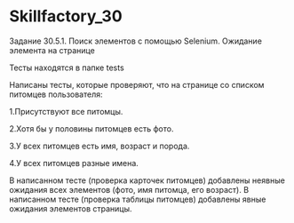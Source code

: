 # Skillfactory_30
Задание 30.5.1. Поиск элементов с помощью Selenium. Ожидание элемента на странице

Тесты находятся в папке tests

Написаны тесты, которые проверяют, что на странице со списком питомцев пользователя:

1.Присутствуют все питомцы.

2.Хотя бы у половины питомцев есть фото.

3.У всех питомцев есть имя, возраст и порода.

4.У всех питомцев разные имена.

В написанном тесте (проверка карточек питомцев) добавлены неявные ожидания всех элементов (фото, имя питомца, его возраст).
В написанном тесте (проверка таблицы питомцев) добавлены явные ожидания элементов страницы.
